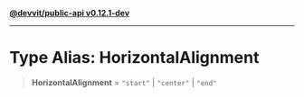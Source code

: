 [**@devvit/public-api v0.12.1-dev**](../../../../../../README.md)

---

# Type Alias: HorizontalAlignment

> **HorizontalAlignment** = `"start"` \| `"center"` \| `"end"`
